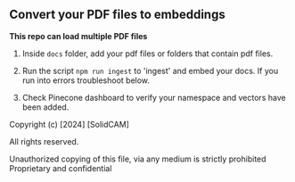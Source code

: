 

## Convert your PDF files to embeddings

**This repo can load multiple PDF files**

1. Inside `docs` folder, add your pdf files or folders that contain pdf files.

2. Run the script `npm run ingest` to 'ingest' and embed your docs. If you run into errors troubleshoot below.

3. Check Pinecone dashboard to verify your namespace and vectors have been added.

Copyright (c) [2024] [SolidCAM]

All rights reserved.

Unauthorized copying of this file, via any medium is strictly prohibited
Proprietary and confidential